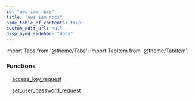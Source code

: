 ```yaml
---
id: "aws_iam_rpcs"
title: "aws_iam_rpcs"
hide_table_of_contents: true
custom_edit_url: null
displayed_sidebar: "docs"
---
```


import Tabs from '@theme/Tabs';
import TabItem from '@theme/TabItem';

<Tabs queryString="view">
  <TabItem value="components" label="Components" default>

### Functions
    [access_key_request](../../aws/tables/aws_iam_rpcs_request.AccessKeyRequestRpc)

    [set_user_password_request](../../aws/tables/aws_iam_rpcs_set_password.SetUserPasswordRequestRpc)

</TabItem>
  <TabItem value="code-examples" label="Code examples">

</TabItem>
</Tabs>
